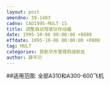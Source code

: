 ```yaml
---
layout: post
amendno: 39-1483
cadno: CAD1995-MULT-15
title: 调整自动驾驶仪作动器
date: 1995-10-06 00:00:00 +0800
effdate: 1995-10-06 00:00:00 +0800
tag: MULT
categories: 民航华东管理局适航处
author: 薛平贝
---
```


##适用范围:
全部A310和A300-600飞机

